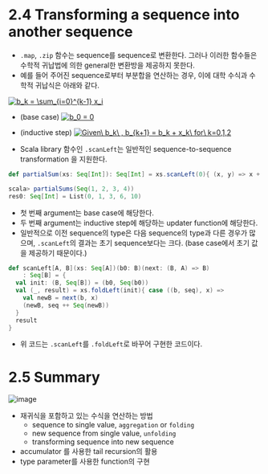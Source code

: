 # 2.4 Transforming a sequence into another sequence

- `.map`, `.zip` 함수는 sequence를 sequence로 변환한다. 그러나 이러한 함수들은 수학적 귀납법에 의한 general한 변환방을 제공하지 못한다. 
- 예를 들어 주어진 sequence로부터 부분합을 연산하는 경우, 이에 대학 수식과 수학적 귀납식은 아래와 같다.

<a href="https://www.codecogs.com/eqnedit.php?latex=b_k&space;=&space;\sum_{i=0}^{k-1}&space;x_i" target="_blank"><img src="https://latex.codecogs.com/gif.latex?b_k&space;=&space;\sum_{i=0}^{k-1}&space;x_i" title="b_k = \sum_{i=0}^{k-1} x_i" /></a>

  - (base case) <a href="https://www.codecogs.com/eqnedit.php?latex=b_0&space;=&space;0" target="_blank"><img src="https://latex.codecogs.com/gif.latex?b_0&space;=&space;0" title="b_0 = 0" /></a>
  
  - (inductive step) <a href="https://www.codecogs.com/eqnedit.php?latex=Given\&space;b_k\&space;,&space;b_{k&plus;1}&space;=&space;b_k&space;&plus;&space;x_k\&space;for\&space;k=0,1,2" target="_blank"><img src="https://latex.codecogs.com/gif.latex?Given\&space;b_k\&space;,&space;b_{k&plus;1}&space;=&space;b_k&space;&plus;&space;x_k\&space;for\&space;k=0,1,2" title="Given\ b_k\ , b_{k+1} = b_k + x_k\ for\ k=0,1,2" /></a>
  
  
- Scala library 함수인 `.scanLeft`는 일반적인 sequence-to-sequence transformation 을 지원한다.

```scala
def partialSum(xs: Seq[Int]): Seq[Int] = xs.scanLeft(0){ (x, y) => x + y }

scala> partialSums(Seq(1, 2, 3, 4))
res0: Seq[Int] = List(0, 1, 3, 6, 10)
```
- 첫 번째 argument는 base case에 해당한다.
- 두 번째 argument는 inductive step에 해당하는 updater function에 해당한다.
- 일반적으로 이전 sequence의 type은 다음 sequence의 type과 다른 경우가 많으며, `.scanLeft`의 결과는 초기 sequence보다는 크다. (base case에서 초기 값을 제공하기 때문이다.)


```scala
def scanLeft[A, B](xs: Seq[A])(b0: B)(next: (B, A) => B)
    : Seq[B] = {
  val init: (B, Seq[B]) = (b0, Seq(b0))
  val (_, result) = xs.foldLeft(init){ case ((b, seq), x) =>
    val newB = next(b, x)
    (newB, seq ++ Seq(newB))
  }
  result
}
```
- 위 코드는 `.scanLeft`를 `.foldLeft`로 바꾸어 구현한 코드이다. 


# 2.5 Summary

![image](https://user-images.githubusercontent.com/13671946/73755401-4e7bc200-47a9-11ea-9d7c-62e78fb1895e.png)


- 재귀식을 포함하고 있는 수식을 연산하는 방법
  - sequence to single value, `aggregation` or `folding`
  - new sequence from single value, `unfolding`
  - transforming sequence into new sequence
- accumulator 를 사용한 tail recursion의 활용
- type parameter를 사용한 function의 구현
